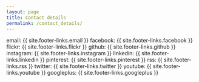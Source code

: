 ```yaml
---
layout: page
title: Contact details
permalink: /contact_details/
---
```


email: {{ site.footer-links.email }}
facebook: {{ site.footer-links.facebook }}
flickr: {{ site.footer-links.flickr }}
github: {{ site.footer-links.github }}
instagram: {{ site.footer-links.instagram }}
linkedin: {{ site.footer-links.linkedin }}
pinterest: {{ site.footer-links.pinterest }}
rss: {{ site.footer-links.rss }}
twitter: {{ site.footer-links.twitter }}
youtube: {{ site.footer-links.youtube }}
googleplus: {{ site.footer-links.googleplus }}
